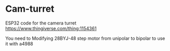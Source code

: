 # Cam-turret
ESP32 code for the camera turret https://www.thingiverse.com/thing:1154361

You need to Modifying 28BYJ-48 step motor from unipolar to bipolar to use it with a4988
